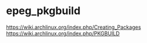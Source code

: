 epeg_pkgbuild
=============

https://wiki.archlinux.org/index.php/Creating_Packages
https://wiki.archlinux.org/index.php/PKGBUILD

